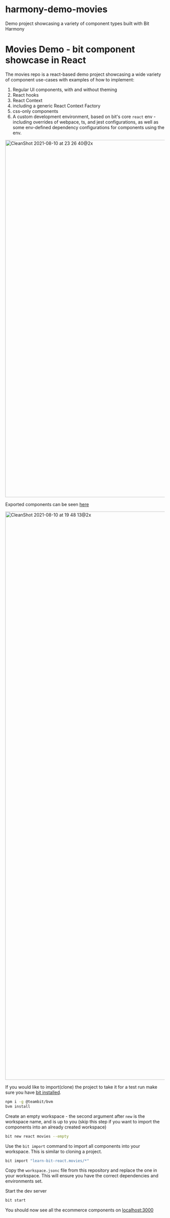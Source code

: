 # harmony-demo-movies
Demo project showcasing a variety of component types built with Bit Harmony

# Movies Demo - bit component showcase in React

The movies repo is a react-based demo project showcasing a wide variety of component use-cases with examples of how to implement:

1. Regular UI components, with and without theming
1. React hooks
1. React Context
1. including a generic React Context Factory
1. css-only components
1. A custom development environment, based on bit's core `react` env - including overrides of webpace, ts, and jest configurations, as well as some env-defined dependency configurations for components using the env.

<img width="1124" alt="CleanShot 2021-08-10 at 23 26 40@2x" src="https://user-images.githubusercontent.com/13063165/128937364-5c814d60-7538-4e00-8571-31ad3020bae6.png">

Exported components can be seen [here](https://bit.dev/learn-bit-react/movies)

<img width="1788" alt="CleanShot 2021-08-10 at 19 48 13@2x" src="https://user-images.githubusercontent.com/13063165/128909487-9f256996-d321-4fac-b5d6-836daa34bb4e.png">

If you would like to import(clone) the project to take it for a test run make sure you have [bit installed](https://harmony-docs.bit.dev/getting-started/installing-bit).

```bash
npm i -g @teambit/bvm
bvm install
```

Create an empty workspace - the second argument after `new` is the workspace name, and is up to you (skip this step if you want to import the components into an already created workspace)

```bash
bit new react movies --empty
```

Use the `bit import` command to import all components into your workspace. This is similar to cloning a project.

```bash
bit import "learn-bit-react.movies/*"
```

Copy the `workspace.jsonc` file from this repository and replace the one in your workspace. This will ensure you have the correct dependencies and environments set.

Start the dev server

```bash
bit start
```

You should now see all the ecommerce components on [localhost:3000](http://localhost:3000)
